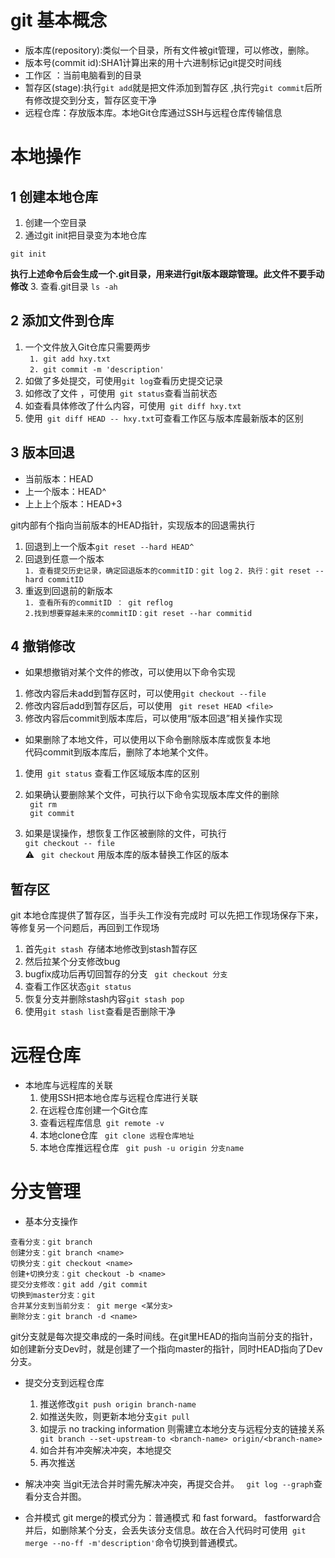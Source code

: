
# git 基本概念  
* 版本库(repository):类似一个目录，所有文件被git管理，可以修改，删除。  
* 版本号(commit id):SHA1计算出来的用十六进制标记git提交时间线  
* 工作区 ：当前电脑看到的目录  
* 暂存区(stage):执行``` git add ```就是把文件添加到暂存区  ,执行完``` git commit ```后所有修改提交到分支，暂存区变干净
* 远程仓库：存放版本库。本地Git仓库通过SSH与远程仓库传输信息


# 本地操作  
## 1 创建本地仓库  
1. 创建一个空目录
2. 通过git init把目录变为本地仓库
```
git init 
```        
**执行上述命令后会生成一个.git目录，用来进行git版本跟踪管理。此文件不要手动修改**
3. 查看.git目录 ``` ls -ah ```  


## 2 添加文件到仓库  
1. 一个文件放入Git仓库只需要两步   
``` 1. git add hxy.txt```  
``` 2. git commit -m 'description'```    
2. 如做了多处提交，可使用``` git log ```查看历史提交记录  
3. 如修改了文件 ，可使用``` git status```查看当前状态
4. 如查看具体修改了什么内容，可使用``` git diff hxy.txt```  
5. 使用``` git diff HEAD -- hxy.txt```可查看工作区与版本库最新版本的区别  

## 3 版本回退


* 当前版本：HEAD
* 上一个版本：HEAD^
* 上上上个版本：HEAD+3 
 
git内部有个指向当前版本的HEAD指针，实现版本的回退需执行  
1. 回退到上一个版本``` git reset --hard HEAD^  ```  
2. 回退到任意一个版本  
```1. 查看提交历史记录，确定回退版本的commitID：git log```
```2. 执行：git reset --hard commitID```  
3. 重返到回退前的新版本   
```1. 查看所有的commitID ： git reflog```  
```2.找到想要穿越未来的commitID：git reset --har commitid```

## 4 撤销修改  
* 如果想撤销对某个文件的修改，可以使用以下命令实现  
 1. 修改内容后未add到暂存区时，可以使用```git checkout --file ```  
 2. 修改内容后add到暂存区后，可以使用 ``` git reset HEAD <file>```  
 3. 修改内容后commit到版本库后，可以使用“版本回退”相关操作实现  
 
* 如果删除了本地文件，可以使用以下命令删除版本库或恢复本地  
 代码commit到版本库后，删除了本地某个文件。
 
 1. 使用``` git status``` 查看工作区域版本库的区别  
 2. 如果确认要删除某个文件，可执行以下命令实现版本库文件的删除  
 ``` git rm```   
 ``` git commit```  
   
 3. 如果是误操作，想恢复工作区被删除的文件，可执行  
 ```git checkout -- file ```   
 ⚠️ ``` git checkout``` 用版本库的版本替换工作区的版本  
 
 ## 暂存区  
 git 本地仓库提供了暂存区，当手头工作没有完成时 可以先把工作现场保存下来，等修复另一个问题后，再回到工作现场  
 
 1. 首先```git stash ```存储本地修改到stash暂存区  
 2. 然后拉某个分支修改bug
 3. bugfix成功后再切回暂存的分支 ``` git checkout 分支```
 4. 查看工作区状态```git status ```
 5. 恢复分支并删除stash内容```git stash pop ```
 6. 使用```git stash list```查看是否删除干净

 

# 远程仓库 
* 本地库与远程库的关联  
  1. 使用SSH把本地仓库与远程仓库进行关联
  2. 在远程仓库创建一个Git仓库
  3. 查看远程库信息``` git remote -v```
  3. 本地clone仓库 ``` git clone 远程仓库地址```
  4. 本地仓库推远程仓库 ``` git push -u origin 分支name```


# 分支管理
* 基本分支操作  
```
查看分支：git branch
创建分支：git branch <name>
切换分支：git checkout <name>
创建+切换分支：git checkout -b <name>
提交分支修改：git add /git commit
切换到master分支：git
合并某分支到当前分支： git merge <某分支>
删除分支：git branch -d <name>
``` 
git分支就是每次提交串成的一条时间线。在git里HEAD的指向当前分支的指针，如创建新分支Dev时，就是创建了一个指向master的指针，同时HEAD指向了Dev分支。
* 提交分支到远程仓库  
  1. 推送修改```git push origin branch-name ``` 
  2. 如推送失败，则更新本地分支```git pull ```
  3. 如提示 no tracking information 则需建立本地分支与远程分支的链接关系``` git branch --set-upstream-to <branch-name> origin/<branch-name>```
  3. 如合并有冲突解决冲突，本地提交
  4. 再次推送

* 解决冲突
当git无法合并时需先解决冲突，再提交合并。
``` git log --graph```查看分支合并图。

* 合并模式
git merge的模式分为：普通模式 和 fast forward。 fastforward合并后，如删除某个分支，会丢失该分支信息。故在合入代码时可使用``` git merge --no-ff -m'description'```命令切换到普通模式。


